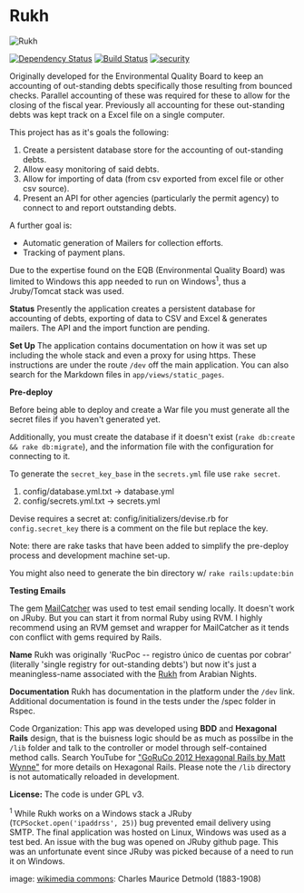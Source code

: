 Rukh
======

![Rukh](/app/assets/images/179px-Edward_Julius_Detmold49.jpg)

[![Dependency Status](https://gemnasium.com/rebelwarrior/rukh.svg)](https://gemnasium.com/rebelwarrior/rukh)
[![Build Status](https://travis-ci.org/rebelwarrior/rukh.svg?branch=master)](https://travis-ci.org/rebelwarrior/rukh)
[![security](https://hakiri.io/github/rebelwarrior/rukh/master.svg)](https://hakiri.io/github/rebelwarrior/rukh/master)

Originally developed for the Environmental Quality Board to keep an accounting of out-standing debts specifically those resulting from bounced checks. Parallel accounting of these was required for these to allow for the closing of the fiscal year. Previously all accounting for these out-standing debts was kept track on a Excel file on a single computer. 

This project has as it's goals the following:

1. Create a persistent database store for the accounting of out-standing debts.
2. Allow easy monitoring of said debts.
3. Allow for importing of data (from csv exported from excel file or other csv source).
4. Present an API for other agencies (particularly the permit agency) to connect to and report outstanding debts.

A further goal is:

- Automatic generation of Mailers for collection efforts.
- Tracking of payment plans.

Due to the expertise found on the EQB (Environmental Quality Board) was limited to Windows this app needed to run on Windows<sup>1</sup>, thus a Jruby/Tomcat stack was used.

__Status__
Presently the application creates a persistent database for accounting of debts, exporting of data to CSV and Excel & generates mailers. 
The API and the import function are pending.

__Set Up__
The application contains documentation on how it was set up including the whole stack and even a proxy for using https. These instructions are under the route `/dev` off the main application. You can also search for the Markdown files in `app/views/static_pages`.

__Pre-deploy__

Before being able to deploy and create a War file you must generate all the secret files if you haven't generated yet. 

Additionally, you must create the database if it doesn't exist (`rake db:create && rake db:migrate`), and the information file with the configuration for connecting to it.

To generate the `secret_key_base` in the `secrets.yml` file use `rake secret`.

1. config/database.yml.txt -> database.yml
2. config/secrets.yml.txt -> secrets.yml

Devise requires a secret at: config/initializers/devise.rb for `config.secret_key` there is a comment on the file but replace the key.

Note: there are rake tasks that have been added to simplify the pre-deploy process and development machine set-up.

You might also need to generate the bin directory w/ `rake rails:update:bin`


__Testing Emails__

The gem [MailCatcher](mailcatcher.me) was used to test email sending locally. It doesn't work on JRuby. But you can start it from normal Ruby using RVM. I highly recommend using an RVM gemset and wrapper for MailCatcher as it tends con conflict with gems required by Rails.

__Name__
Rukh was originally 'RucPoc -- registro único de cuentas por cobrar' (literally 'single registry for out-standing debts') but now it's just a meaningless-name associated with the [Rukh](http://en.wikipedia.org/wiki/Roc_(mythology)) from Arabian Nights. 

__Documentation__
Rukh has documentation in the platform under the `/dev` link.
Additional documentation is found in the tests under the /spec folder in Rspec.

Code Organization:
This app was developed using **BDD** and **Hexagonal Rails** design, that is the buisness logic should be as much as possilbe in the `/lib` folder and talk to the controller or model through self-contained method calls. Search YouTube for ["GoRuCo 2012 Hexagonal Rails by Matt Wynne"](https://youtu.be/CGN4RFkhH2M) for more details on Hexagonal Rails.
Please note the `/lib` directory is not automatically reloaded in development. 

__License:__
The code is under GPL v3.

<sup>1</sup> While Rukh works on a Windows stack a JRuby (`TCPSocket.open('ipaddrss', 25)`) bug prevented email delivery using SMTP. The final application was hosted on Linux, Windows was used as a test bed. An issue with the bug was opened on JRuby github page. This was an unfortunate event since JRuby was picked because of a need to run it on Windows. 

image: [wikimedia commons](http://en.wikipedia.org/wiki/File:Edward_Julius_Detmold49.jpg): Charles Maurice Detmold (1883-1908)

